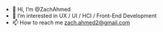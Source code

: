 - 👋 Hi, I’m @ZachAhmed
- 👀 I’m interested in UX / UI / HCI / Front-End Development
- 📫 How to reach me zach.ahmed2@gmail.com

<!---
ZachAhmed/ZachAhmed is a ✨ special ✨ repository because its `README.md` (this file) appears on your GitHub profile.
You can click the Preview link to take a look at your changes.
--->

